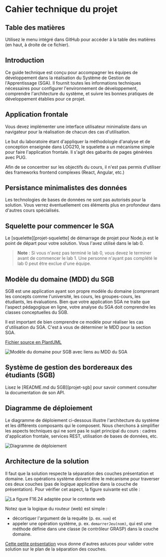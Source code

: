 # Cahier technique du projet

## Table des matières

Utilisez le menu intégré dans GitHub pour accéder à la table des matières (en haut, à droite de ce fichier).

## Introduction

Ce guide technique est conçu pour accompagner les équipes de développement dans la réalisation du Système de Gestion de l'Apprentissage (SGA). Il fournit toutes les informations techniques nécessaires pour configurer l'environnement de développement, comprendre l'architecture du système, et suivre les bonnes pratiques de développement établies pour ce projet.

## Application frontale 

Vous devez implémenter une interface utilisateur minimaliste dans un navigateur pour la réalisation de chacun des cas d'utilisation.

Le but du laboratoire étant d'appliquer la méthodologie d'analyse et de conception enseignée dans LOG210, le squelette a un mécanisme simple pour faire l'application frontale.
Il s'agit des gabarits de pages générées avec PUG. 

Afin de se concentrer sur les objectifs du cours, il n'est pas permis d'utiliser des frameworks frontend complexes (React, Angular, etc.)

## Persistance minimalistes des données
Les technologies de bases de données ne sont pas autorisés pour la solution. Vous verrez éventuellement ces éléments plus en profondeur dans d'autres cours spécialisés.

## Squelette pour commencer le SGA

Le [squelette][projet-squelette] de démarrage de projet pour Node.js est le point de départ pour votre solution.
Vous l'avez utilisé dans le lab 0.

> **Note** : Si vous n'avez pas terminé le lab 0, vous devez le terminer avant de commencer le lab 1. Une personne n'ayant pas complété le lab 0 peut être exclue d'une équipe.

## Modèle du domaine (MDD) du SGB

SGB est une application ayant son propre modèle du domaine (comprenant les concepts comme l'université, les cours, les groupes-cours, les étudiants, les évaluations. Bien que votre application SGA ne traite que l'aspect pédagogique en ligne, votre analyse du SGA doit comprendre les classes conceptuelles du SGB.

Il est important de bien comprendre ce modèle pour réaliser les cas d'utilisation du SGA. C'est à vous de déterminer le MDD pour la section SGA.

[Fichier source en PlantUML](https://raw.github.com/profcfuhrmanets/log210-enonce-lab1/main/modeles/mdd_sgb_sga.puml)

![Modèle du domaine pour SGB avec liens au MDD du SGA](https://www.plantuml.com/plantuml/proxy?cache=no&src=https://raw.github.com/profcfuhrmanets/log210-enonce-lab1/main/modeles/mdd_sgb_sga.puml)

## Système de gestion des bordereaux des étudiants (SGB)

Lisez le [README.md du SGB][projet-sgb] pour savoir comment consulter la documentation de son API.


## Diagramme de déploiement

Le diagramme de déploiement ci-dessous illustre l'architecture du système et les différents composants qui le composent.
Nous cherchons à simplifier les aspects techniques qui ne sont pas le sujet principal du cours : cadres d'application frontale, services REST, utilisation de bases de données, etc.

![Diagramme de déploiement](README/deploiement.svg)


## Architecture de la solution

Il faut que la solution respecte la séparation des couches présentation et domaine.
Les opérations système doivent être le mécanisme pour traverser ces deux couches (pas de logique applicative dans la couche de présentation). 
Pour vérifier cet aspect, la figure suivante est utile :

![La figure F16.24 adaptée pour le contexte web](README/figureF16.24-web.svg "figure-f16.24-web")

Notez que la logique du routeur (web) est simple :

* décortiquer l'argument de la requête (p. ex. `nom`) et
* appeler une opération système, p. ex. `demarrerJeu(nom)`, qui est une méthode définie dans une classe (le contrôleur GRASP) dans la couche domaine.

[Cette petite présentation](https://log210-cfuhrman.github.io/log210-valider-architecture-couches/#/) vous donne d'autres astuces pour valider votre solution sur le plan de la séparation des couches.